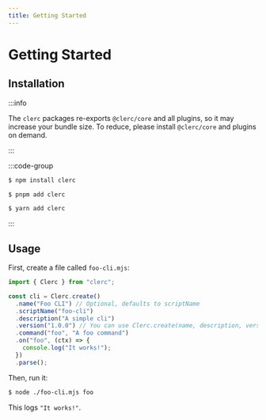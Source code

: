 ```yaml
---
title: Getting Started
---
```


# Getting Started

## Installation

:::info

The `clerc` packages re-exports `@clerc/core` and all plugins, so it may increase your bundle size. To reduce, please install `@clerc/core` and plugins on demand.

:::

:::code-group

```sh [npm]
$ npm install clerc
```

```sh [pnpm]
$ pnpm add clerc
```

```sh [yarn]
$ yarn add clerc
```

:::

## Usage

First, create a file called `foo-cli.mjs`:

```js
import { Clerc } from "clerc";

const cli = Clerc.create()
  .name("Foo CLI") // Optional, defaults to scriptName
  .scriptName("foo-cli")
  .description("A simple cli")
  .version("1.0.0") // You can use Clerc.create(name, description, version) instead
  .command("foo", "A foo command")
  .on("foo", (ctx) => {
    console.log("It works!");
  })
  .parse();
```

Then, run it:

```sh
$ node ./foo-cli.mjs foo
```

This logs `"It works!"`.
